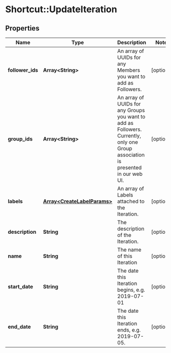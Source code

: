 # Shortcut::UpdateIteration

## Properties
Name | Type | Description | Notes
------------ | ------------- | ------------- | -------------
**follower_ids** | **Array&lt;String&gt;** | An array of UUIDs for any Members you want to add as Followers. | [optional] 
**group_ids** | **Array&lt;String&gt;** | An array of UUIDs for any Groups you want to add as Followers. Currently, only one Group association is presented in our web UI. | [optional] 
**labels** | [**Array&lt;CreateLabelParams&gt;**](CreateLabelParams.md) | An array of Labels attached to the Iteration. | [optional] 
**description** | **String** | The description of the Iteration. | [optional] 
**name** | **String** | The name of this Iteration | [optional] 
**start_date** | **String** | The date this Iteration begins, e.g. 2019-07-01 | [optional] 
**end_date** | **String** | The date this Iteration ends, e.g. 2019-07-05. | [optional] 

